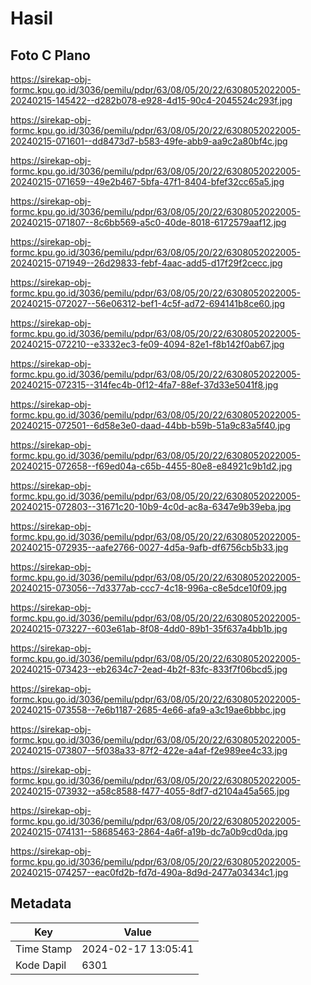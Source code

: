 # Hasil

## Foto C Plano

https://sirekap-obj-formc.kpu.go.id/3036/pemilu/pdpr/63/08/05/20/22/6308052022005-20240215-145422--d282b078-e928-4d15-90c4-2045524c293f.jpg

https://sirekap-obj-formc.kpu.go.id/3036/pemilu/pdpr/63/08/05/20/22/6308052022005-20240215-071601--dd8473d7-b583-49fe-abb9-aa9c2a80bf4c.jpg

https://sirekap-obj-formc.kpu.go.id/3036/pemilu/pdpr/63/08/05/20/22/6308052022005-20240215-071659--49e2b467-5bfa-47f1-8404-bfef32cc65a5.jpg

https://sirekap-obj-formc.kpu.go.id/3036/pemilu/pdpr/63/08/05/20/22/6308052022005-20240215-071807--8c6bb569-a5c0-40de-8018-6172579aaf12.jpg

https://sirekap-obj-formc.kpu.go.id/3036/pemilu/pdpr/63/08/05/20/22/6308052022005-20240215-071949--26d29833-febf-4aac-add5-d17f29f2cecc.jpg

https://sirekap-obj-formc.kpu.go.id/3036/pemilu/pdpr/63/08/05/20/22/6308052022005-20240215-072027--56e06312-bef1-4c5f-ad72-694141b8ce60.jpg

https://sirekap-obj-formc.kpu.go.id/3036/pemilu/pdpr/63/08/05/20/22/6308052022005-20240215-072210--e3332ec3-fe09-4094-82e1-f8b142f0ab67.jpg

https://sirekap-obj-formc.kpu.go.id/3036/pemilu/pdpr/63/08/05/20/22/6308052022005-20240215-072315--314fec4b-0f12-4fa7-88ef-37d33e5041f8.jpg

https://sirekap-obj-formc.kpu.go.id/3036/pemilu/pdpr/63/08/05/20/22/6308052022005-20240215-072501--6d58e3e0-daad-44bb-b59b-51a9c83a5f40.jpg

https://sirekap-obj-formc.kpu.go.id/3036/pemilu/pdpr/63/08/05/20/22/6308052022005-20240215-072658--f69ed04a-c65b-4455-80e8-e84921c9b1d2.jpg

https://sirekap-obj-formc.kpu.go.id/3036/pemilu/pdpr/63/08/05/20/22/6308052022005-20240215-072803--31671c20-10b9-4c0d-ac8a-6347e9b39eba.jpg

https://sirekap-obj-formc.kpu.go.id/3036/pemilu/pdpr/63/08/05/20/22/6308052022005-20240215-072935--aafe2766-0027-4d5a-9afb-df6756cb5b33.jpg

https://sirekap-obj-formc.kpu.go.id/3036/pemilu/pdpr/63/08/05/20/22/6308052022005-20240215-073056--7d3377ab-ccc7-4c18-996a-c8e5dce10f09.jpg

https://sirekap-obj-formc.kpu.go.id/3036/pemilu/pdpr/63/08/05/20/22/6308052022005-20240215-073227--603e61ab-8f08-4dd0-89b1-35f637a4bb1b.jpg

https://sirekap-obj-formc.kpu.go.id/3036/pemilu/pdpr/63/08/05/20/22/6308052022005-20240215-073423--eb2634c7-2ead-4b2f-83fc-833f7f06bcd5.jpg

https://sirekap-obj-formc.kpu.go.id/3036/pemilu/pdpr/63/08/05/20/22/6308052022005-20240215-073558--7e6b1187-2685-4e66-afa9-a3c19ae6bbbc.jpg

https://sirekap-obj-formc.kpu.go.id/3036/pemilu/pdpr/63/08/05/20/22/6308052022005-20240215-073807--5f038a33-87f2-422e-a4af-f2e989ee4c33.jpg

https://sirekap-obj-formc.kpu.go.id/3036/pemilu/pdpr/63/08/05/20/22/6308052022005-20240215-073932--a58c8588-f477-4055-8df7-d2104a45a565.jpg

https://sirekap-obj-formc.kpu.go.id/3036/pemilu/pdpr/63/08/05/20/22/6308052022005-20240215-074131--58685463-2864-4a6f-a19b-dc7a0b9cd0da.jpg

https://sirekap-obj-formc.kpu.go.id/3036/pemilu/pdpr/63/08/05/20/22/6308052022005-20240215-074257--eac0fd2b-fd7d-490a-8d9d-2477a03434c1.jpg


## Metadata

| Key        | Value               |
| ---------- | ------------------- |
| Time Stamp | 2024-02-17 13:05:41 |
| Kode Dapil | 6301                |



